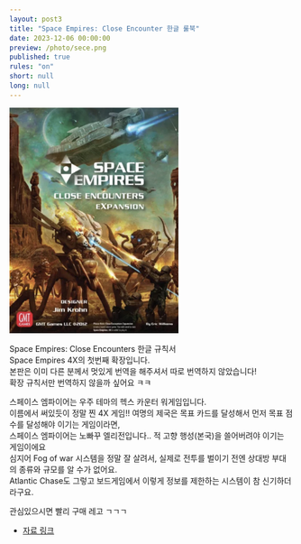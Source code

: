 ```yaml
---
layout: post3
title: "Space Empires: Close Encounter 한글 룰북"
date: 2023-12-06 00:00:00
preview: /photo/sece.png
published: true
rules: "on"
short: null
long: null
---
```


<img src="/photo/sece.png" width="300">

Space Empires: Close Encounters 한글 규칙서<br>
Space Empires 4X의 첫번째 확장입니다.<br>
본판은 이미 다른 분께서 멋있게 번역을 해주셔서 따로 번역하지 않았습니다!<br>
확장 규칙서만 번역하지 않을까 싶어요 ㅋㅋ<br>

스페이스 엠파이어는 우주 테마의 헥스 카운터 워게임입니다.<br>
이름에서 써있듯이 정말 찐 4X 게임!!
여명의 제국은 목표 카드를 달성해서 먼저 목표 점수를 달성해야 이기는 게임이라면,<br>
스페이스 엠파이어는 노빠꾸 엘리전입니다.. 적 고향 행성(본국)을 쓸어버려야 이기는 게임이에요<br>
심지어 Fog of war 시스템을 정말 잘 살려서, 실제로 전투를 벌이기 전엔 상대방 부대의 종류와 규모를 알 수가 없어요.<br>
Atlantic Chase도 그렇고 보드게임에서 이렇게 정보를 제한하는 시스템이 참 신기하더라구요.<br>

관심있으시면 빨리 구매 레고 ㄱㄱㄱ


- [자료 링크](https://daso-bgg.notion.site/Space-Empires-Close-Encounters-f26059aef54943dfa61e0991802920d1?pvs=4)
